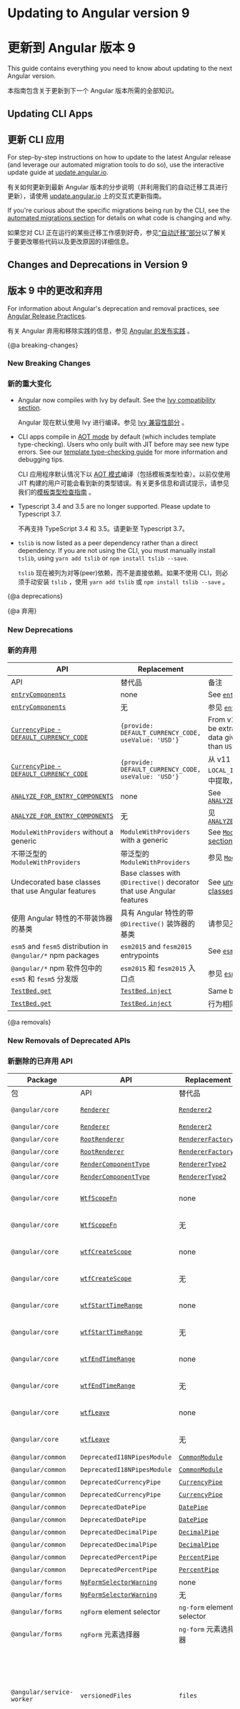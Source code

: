 # Updating to Angular version 9

# 更新到 Angular 版本 9


This guide contains everything you need to know about updating to the next Angular version.

本指南包含关于更新到下一个 Angular 版本所需的全部知识。


## Updating CLI Apps

## 更新 CLI 应用


For step-by-step instructions on how to update to the latest Angular release (and leverage our automated migration tools to do so), use the interactive update guide at [update.angular.io](https://update.angular.io).

有关如何更新到最新 Angular 版本的分步说明（并利用我们的自动迁移工具进行更新），请使用 [update.angular.io](https://update.angular.io) 上的交互式更新指南。


If you're curious about the specific migrations being run by the CLI, see the [automated migrations section](#migrations) for details on what code is changing and why.

如果您对 CLI 正在运行的某些迁移工作感到好奇，参见[“自动迁移”部分](#migrations)以了解关于要更改哪些代码以及更改原因的详细信息。


## Changes and Deprecations in Version 9

## 版本 9 中的更改和弃用


<div class="alert is-helpful">

   For information about Angular's deprecation and removal practices, see [Angular Release Practices](guide/releases#deprecation-practices "Angular Release Practices: Deprecation practices").

   有关 Angular 弃用和移除实践的信息，参见 [Angular 的发布实践](guide/releases#deprecation-practices "Angular 发布惯例：弃用惯例") 。


</div>

{@a breaking-changes}
### New Breaking Changes

### 新的重大变化


- Angular now compiles with Ivy by default. See the [Ivy compatibility section](#ivy).

  Angular 现在默认使用 Ivy 进行编译。参见 [Ivy 兼容性部分](#ivy) 。


- CLI apps compile in [AOT mode](/guide/aot-compiler) by default (which includes template type-checking).
Users who only built with JIT before may see new type errors.
See our [template type-checking guide](guide/template-typecheck) for more information and debugging tips.

  CLI 应用程序默认情况下以 [AOT 模式](/guide/aot-compiler)编译（包括模板类型检查）。以前仅使用 JIT 构建的用户可能会看到新的类型错误。有关更多信息和调试提示，请参见我们的[模板类型检查指南](guide/template-typecheck) 。


- Typescript 3.4 and 3.5 are no longer supported. Please update to Typescript 3.7.

  不再支持 TypeScript 3.4 和 3.5。请更新至 Typescript 3.7。


- `tslib` is now listed as a peer dependency rather than a direct dependency. If you are not using the CLI, you must manually install `tslib`, using `yarn add tslib` or `npm install tslib --save`.

  `tslib` 现在被列为对等(peer)依赖，而不是直接依赖。如果不使用 CLI，则必须手动安装 `tslib` ，使用 `yarn add tslib` 或 `npm install tslib --save` 。


{@a deprecations}

{@a 弃用}


### New Deprecations

### 新的弃用


| API | Replacement | Notes |
| --- | ----------- | ----- |
| API | 替代品 | 备注 |
| [`entryComponents`](api/core/NgModule#entryComponents) | none | See [`entryComponents`](guide/deprecations#entryComponents) |
| [`entryComponents`](api/core/NgModule#entryComponents) | 无 | 参见 [`entryComponents`](guide/deprecations#entryComponents) |
| [`CurrencyPipe` - `DEFAULT_CURRENCY_CODE`](api/common/CurrencyPipe#currency-code-deprecation)| `{provide: DEFAULT_CURRENCY_CODE, useValue: 'USD'}` | From v11 the default code will be extracted from the locale data given by `LOCAL_ID`, rather than `USD`. |
| [`CurrencyPipe` - `DEFAULT_CURRENCY_CODE`](api/common/CurrencyPipe#currency-code-deprecation)| `{provide: DEFAULT_CURRENCY_CODE, useValue: 'USD'}` | 从 v11 开始，默认代码将从由 `LOCAL_ID` 提供的语言环境数据中提取，而不再是固定值 `USD`。 |
| [`ANALYZE_FOR_ENTRY_COMPONENTS`](api/core/ANALYZE_FOR_ENTRY_COMPONENTS) | none | See [`ANALYZE_FOR_ENTRY_COMPONENTS`](guide/deprecations#entryComponents) |
| [`ANALYZE_FOR_ENTRY_COMPONENTS`](api/core/ANALYZE_FOR_ENTRY_COMPONENTS) | 无 | 见[`ANALYZE_FOR_ENTRY_COMPONENTS`](guide/deprecations#entryComponents) |
| `ModuleWithProviders` without a generic | `ModuleWithProviders` with a generic | See [`ModuleWithProviders` section](guide/deprecations#moduleWithProviders) |
| 不带泛型的 `ModuleWithProviders` | 带泛型的 `ModuleWithProviders` | 参见 [`ModuleWithProviders` 部分](guide/deprecations#moduleWithProviders) |
| Undecorated base classes that use Angular features | Base classes with `@Directive()` decorator that use Angular features | See [undecorated base classes section](guide/deprecations#undecorated-base-classes) |
| 使用 Angular 特性的不带装饰器的基类 | 具有 Angular 特性的带 `@Directive()` 装饰器的基类 | 请参见[不带装饰器的基类部分](guide/deprecations#undecorated-base-classes) |
| `esm5` and `fesm5` distribution in `@angular/*` npm packages | `esm2015` and `fesm2015` entrypoints | See [`esm5` and `fesm5`](guide/deprecations#esm5-fesm5) |
| `@angular/*` npm 软件包中的 `esm5` 和 `fesm5` 分发版 | `esm2015` 和 `fesm2015` 入口点 | 参见 [`esm5` 和 `fesm5`](guide/deprecations#esm5-fesm5) |
| [`TestBed.get`](api/core/testing/TestBed#get) | [`TestBed.inject`](api/core/testing/TestBed#inject) | Same behavior, but type safe. |
| [`TestBed.get`](api/core/testing/TestBed#get) | [`TestBed.inject`](api/core/testing/TestBed#inject) | 行为相同，但类型安全。 |

{@a removals}
### New Removals of Deprecated APIs

### 新删除的已弃用 API


| Package | API | Replacement | Notes |  |
| ------- | --- | ----------- | ----- | --- |
| 包 | API | 替代品 | 备注 |  |
| `@angular/core` | [`Renderer`](https://v8.angular.io/api/core/Renderer) | [`Renderer2`](api/core/Renderer2) | [Migration guide.](guide/migration-renderer) |  |
| `@angular/core` | [`Renderer`](https://v8.angular.io/api/core/Renderer) | [`Renderer2`](api/core/Renderer2) | [迁移指南](guide/migration-renderer) |  |
| `@angular/core` | [`RootRenderer`](https://v8.angular.io/api/core/RootRenderer) | [`RendererFactory2`](api/core/RendererFactory2) | none |  |
| `@angular/core` | [`RootRenderer`](https://v8.angular.io/api/core/RootRenderer) | [`RendererFactory2`](api/core/RendererFactory2) | 无 |  |
| `@angular/core` | [`RenderComponentType`](https://v8.angular.io/api/core/RenderComponentType) | [`RendererType2`](api/core/RendererType2) | none |  |
| `@angular/core` | [`RenderComponentType`](https://v8.angular.io/api/core/RenderComponentType) | [`RendererType2`](api/core/RendererType2) | 无 |  |
| `@angular/core` | [`WtfScopeFn`](https://v8.angular.io/api/core/WtfScopeFn) | none | v8 | See [Web Tracing Framework](guide/deprecations#wtf) |
| `@angular/core` | [`WtfScopeFn`](https://v8.angular.io/api/core/WtfScopeFn) | 无 | v8 | 参见 [Web 跟踪框架](guide/deprecations#wtf) |
| `@angular/core` | [`wtfCreateScope`](https://v8.angular.io/api/core/wtfCreateScope) | none | v8 | See [Web Tracing Framework](guide/deprecations#wtf) |
| `@angular/core` | [`wtfCreateScope`](https://v8.angular.io/api/core/wtfCreateScope) | 无 | v8 | 参见 [Web 跟踪框架](guide/deprecations#wtf) |
| `@angular/core` | [`wtfStartTimeRange`](https://v8.angular.io/api/core/wtfStartTimeRange) | none | v8 | See [Web Tracing Framework](guide/deprecations#wtf) |
| `@angular/core` | [`wtfStartTimeRange`](https://v8.angular.io/api/core/wtfStartTimeRange) | 无 | v8 | 参见 [Web 跟踪框架](guide/deprecations#wtf) |
| `@angular/core` | [`wtfEndTimeRange`](https://v8.angular.io/api/core/wtfEndTimeRange) | none | v8 | See [Web Tracing Framework](guide/deprecations#wtf) |
| `@angular/core` | [`wtfEndTimeRange`](https://v8.angular.io/api/core/wtfEndTimeRange) | 无 | v8 | 参见 [Web 跟踪框架](guide/deprecations#wtf) |
| `@angular/core` | [`wtfLeave`](https://v8.angular.io/api/core/wtfLeave) | none | v8 | See [Web Tracing Framework](guide/deprecations#wtf) |
| `@angular/core` | [`wtfLeave`](https://v8.angular.io/api/core/wtfLeave) | 无 | v8 | 参见 [Web 跟踪框架](guide/deprecations#wtf) |
| `@angular/common` | `DeprecatedI18NPipesModule` | [`CommonModule`](api/common/CommonModule#pipes) | none |  |
| `@angular/common` | `DeprecatedI18NPipesModule` | [`CommonModule`](api/common/CommonModule#pipes) | 无 |  |
| `@angular/common` | `DeprecatedCurrencyPipe` | [`CurrencyPipe`](api/common/CurrencyPipe) | none |  |
| `@angular/common` | `DeprecatedCurrencyPipe` | [`CurrencyPipe`](api/common/CurrencyPipe) | 无 |  |
| `@angular/common` | `DeprecatedDatePipe` | [`DatePipe`](api/common/DatePipe) | none |  |
| `@angular/common` | `DeprecatedDatePipe` | [`DatePipe`](api/common/DatePipe) | 无 |  |
| `@angular/common` | `DeprecatedDecimalPipe` | [`DecimalPipe`](api/common/DecimalPipe) | none |  |
| `@angular/common` | `DeprecatedDecimalPipe` | [`DecimalPipe`](api/common/DecimalPipe) | 无 |  |
| `@angular/common` | `DeprecatedPercentPipe` | [`PercentPipe`](api/common/PercentPipe) | none |  |
| `@angular/common` | `DeprecatedPercentPipe` | [`PercentPipe`](api/common/PercentPipe) | 无 |  |
| `@angular/forms` | [`NgFormSelectorWarning`](https://v8.angular.io/api/forms/NgFormSelectorWarning) | none |  |  |
| `@angular/forms` | [`NgFormSelectorWarning`](https://v8.angular.io/api/forms/NgFormSelectorWarning) | 无 |  |  |
| `@angular/forms` | `ngForm` element selector | `ng-form` element selector | none |  |
| `@angular/forms` | `ngForm` 元素选择器 | `ng-form` 元素选择器 | 无 |  |
| `@angular/service-worker` | `versionedFiles` | `files` | In the service worker configuration file `ngsw-config.json`, replace `versionedFiles` with `files`. See [Service Worker Configuration](guide/service-worker-config#assetgroups). |  |
| `@angular/service-worker` | `versionedFiles` | `files` | 在 Service Worker 配置文件 `ngsw-config.json` ，用 `files` 替换 `versionedFiles` 。参见 [Service Worker 配置](guide/service-worker-config#assetgroups) 。 |  |

{@a ivy}

## Ivy features and compatibility

## Ivy 的特性与兼容性


In Version 9, Angular Ivy is the default rendering engine. If you haven't heard of Ivy, you can read more about it in the [Angular Ivy guide](guide/ivy).

在版本 9 中，Angular Ivy 是默认渲染引擎。如果您还没有听说过 Ivy，则可以在 [Angular Ivy 指南](guide/ivy)中阅读有关它的更多信息。


* Among other features, Ivy introduces more comprehensive type-checking within templates. For details, see [Template Type-checking](guide/template-typecheck).

  除其他功能外，Ivy 在模板中引入了更全面的类型检查。有关详细信息，请参见[模板类型检查](guide/template-typecheck) 。


* For general guidance on debugging and a list of minor changes associated with Ivy, see the [Ivy compatibility guide](guide/ivy-compatibility).

  关于调试的一般性指南以及与 Ivy 相关的较小更改的列表，请参见 [Ivy 兼容性指南](guide/ivy-compatibility) 。


* For help with opting out of Ivy, see the instructions [here](guide/ivy#opting-out-of-angular-ivy).

  有关选择性禁用 Ivy 的帮助，参见[此处](guide/ivy#opting-out-of-angular-ivy)的说明。


{@a migrations}
## Automated Migrations for Version 9

## 版本 9 的自动迁移


Read about the migrations the CLI handles for you automatically:

了解 CLI 自动为您处理的迁移：


- [Migrating from `Renderer` to `Renderer2`](guide/migration-renderer)

  [从 `Renderer` 迁移到 `Renderer2`](guide/migration-renderer)

- [Migrating missing `@Directive()`/`@Component()` decorators](guide/migration-undecorated-classes)

  [迁移缺失的 `@Directive()` / `@Component()` 装饰器](guide/migration-undecorated-classes)

- [Migrating missing `@Injectable()` decorators and incomplete provider definitions](guide/migration-injectable)

  [迁移缺失的 `@Injectable()` 装饰器和不完整的服务提供商定义](guide/migration-injectable)

- [Migrating dynamic queries](guide/migration-dynamic-flag)

  [迁移动态查询](guide/migration-dynamic-flag)

- [Migrating to the new `$localize` i18n support](guide/migration-localize)

  [迁移到新的 `$localize` i18n 支持](guide/migration-localize)

- [Migrating `ModuleWithProviders`](guide/migration-module-with-providers)

  [迁移 `ModuleWithProviders`](guide/migration-module-with-providers)

